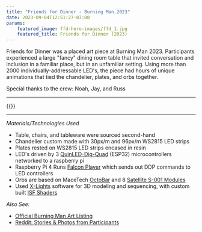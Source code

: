 ```yaml
---
title: "Friends for Dinner - Burning Man 2023"
date: 2023-09-04T12:51:27-07:00
params:
    featured_image: ffd-hero-images/ffd_1.jpg
    featured_title: Friends for Dinner (2023)
---
```


Friends for Dinner was a placed art piece at Burning Man 2023. Participants experienced a large "fancy" dining room table that invited conversation and inclusion in a familiar place, but in an unfamiliar setting. Using more than 2000 individually-addressable LED's, the piece had hours of unique animations that tied the chandelier, plates, and orbs together.

Special thanks to the crew: Noah, Jay, and Russ

---

{{<carousel items="1" height="500" fitWidth="888" unit="px" duration="7000" data="ffd-hero-images" >}}

---

*Materials/Technologies Used*
- Table, chairs, and tableware were sourced second-hand
- Chandelier custom made with 30px/m and 96px/m WS2815 LED strips
- Plates rested on WS2815 LED strips encased in resin
- LED's driven by 3 [QuinLED-Dig-Quad](https://quinled.info/pre-assembled-quinled-dig-quad/) (ESP32) microcontrollers networked to a raspberry pi
- Raspberry Pi 4 Runs [Falcon Player](https://github.com/FalconChristmas/fpp) which sends out DDP commands to LED controllers
- Orbs are based on MaceTech [OctoBar](https://docs.macetech.com/doku.php/octobar) and 8 [Satellite S-001 Modules](https://docs.macetech.com/doku.php/satellite_module_s-001)
- Used [X-Lights](https://xlights.org/) software for 3D modeling and sequencing, with custom built [ISF Shaders](https://isf.video/)

*Also See:*
- [Official Burning Man Art Listing](https://burningman.org/event/2023-art-installations/#a2I8X00000hDM8LUAW)
- [Reddit: Stories & Photos from Participants](https://www.reddit.com/r/BurningMan/comments/16mfpiv/did_you_have_a_meal_at_the_deep_playa_table/)